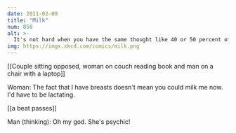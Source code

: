 ```yaml
---
date: 2011-02-09
title: "Milk"
num: 858
alt: >-
  It's not hard when you have the same thought like 40 or 50 percent of the time.
img: https://imgs.xkcd.com/comics/milk.png
---
```

[[Couple sitting opposed, woman on couch reading book and man on a chair with a laptop]]

Woman: The fact that I have breasts doesn't mean you could milk me now. I'd have to be lactating.

[[a beat passes]]

Man (thinking): Oh my god. She's psychic!

